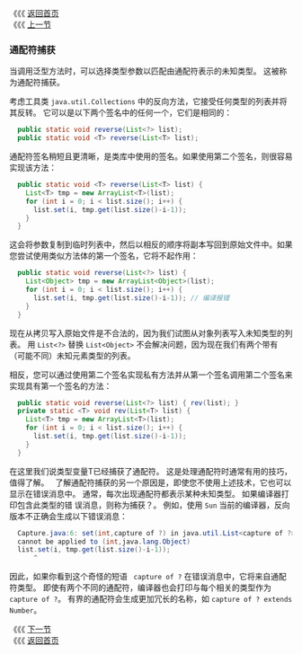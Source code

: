 《《《 [返回首页](../README.md)       <br/>
《《《 [上一节](06_Wildcards_Versus_Type_Parameters.md)

### 通配符捕获

当调用泛型方法时，可以选择类型参数以匹配由通配符表示的未知类型。 这被称为通配符捕获。

考虑工具类 `java.util.Collections` 中的反向方法，它接受任何类型的列表并将其反转。 它可以是以下两个签名中的任何一个，它们是相同的：

  ```java
    public static void reverse(List<?> list);
    public static void <T> reverse(List<T> list);
  ```

通配符签名稍短且更清晰，是类库中使用的签名。如果使用第二个签名，则很容易实现该方法：

  ```java
    public static void <T> reverse(List<T> list) {
      List<T> tmp = new ArrayList<T>(list);
      for (int i = 0; i < list.size(); i++) {
        list.set(i, tmp.get(list.size()-i-1));
      }
    }
  ```
  
这会将参数复制到临时列表中，然后以相反的顺序将副本写回到原始文件中。如果您尝试使用类似方法体的第一个签名，它将不起作用：
  
  ```java
    public static void reverse(List<?> list) {
      List<Object> tmp = new ArrayList<Object>(list);
      for (int i = 0; i < list.size(); i++) {
        list.set(i, tmp.get(list.size()-i-1)); // 编译报错
      }
    }
  ```
  
现在从拷贝写入原始文件是不合法的，因为我们试图从对象列表写入未知类型的列表。 用 `List<?>` 替换 `List<Object>` 不会解决问题，因为现在我们有两个带有
（可能不同）未知元素类型的列表。  

相反，您可以通过使用第二个签名实现私有方法并从第一个签名调用第二个签名来实现具有第一个签名的方法：

  ```java
    public static void reverse(List<?> list) { rev(list); }
    private static <T> void rev(List<T> list) {
      List<T> tmp = new ArrayList<T>(list);
      for (int i = 0; i < list.size(); i++) {
        list.set(i, tmp.get(list.size()-i-1));
      }
    }
  ```

在这里我们说类型变量T已经捕获了通配符。 这是处理通配符时通常有用的技巧，值得了解。
 
了解通配符捕获的另一个原因是，即使您不使用上述技术，它也可以显示在错误消息中。 通常，每次出现通配符都表示某种未知类型。 如果编译器打印包含此类型的错
误消息，则称为捕获？。 例如，使用 `Sun` 当前的编译器，反向版本不正确会生成以下错误消息：

  ```java
    Capture.java:6: set(int,capture of ?) in java.util.List<capture of ?>
    cannot be applied to (int,java.lang.Object)
    list.set(i, tmp.get(list.size()-i-1));
        ^
  ```
  
因此，如果你看到这个奇怪的短语 ` capture of ?` 在错误消息中，它将来自通配符类型。 即使有两个不同的通配符，编译器也会打印与每个相关的类型作为
`capture of ?`。 有界的通配符会生成更加冗长的名称，如 `capture of ? extends Number`。  

《《《 [下一节](08_Restrictions_on_Wildcards.md)      <br/>
《《《 [返回首页](../README.md)
